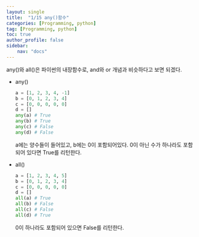 ```yaml
---
layout: single
title:  "1/15 any()함수"
categories: [Programming, python]
tag: [Programming, python]
toc: true
author_profile: false
sidebar:
    nav: "docs"
---
```


 any()와 all()은 파이썬의 내장함수로, and와 or 개념과 비슷하다고 보면 되겠다.

* any()

  ```python
  a = [1, 2, 3, 4, -1]
  b = [0, 1, 2, 3, 4]
  c = [0, 0, 0, 0, 0]
  d = []
  any(a) # True
  any(b) # True
  any(c) # False
  any(d) # False
  ```

  a에는 양수들이 들어있고, b에는 0이 포함되어있다. 0이 아닌 수가 하나라도 포함되어 있다면 True를 리턴한다.

* all()

  ```python
  a = [1, 2, 3, 4, 5]
  b = [0, 1, 2, 3, 4]
  c = [0, 0, 0, 0, 0]
  d = []
  all(a) # True
  all(b) # False
  all(c) # False
  all(d) # True
  ```

  0이 하나라도 포함되어 있으면 False를 리턴한다.